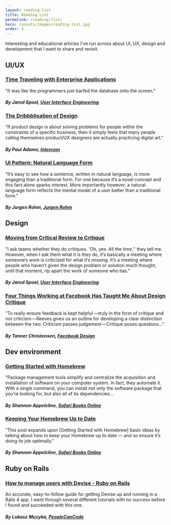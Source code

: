 ```yaml
---
layout: reading-list
title: Reading List
permalink: /reading-list/
hero: /assets/images/reading-list.jpg
order: 3
---
```


Interesting and educational articles I've run across about UI, UX, design and development that I want to share and revisit.

## UI/UX

### [Time Traveling with Enterprise Applications](https://medium.com/ux-immersion-interactions/time-traveling-with-enterprise-applications-5a6a8468f147#.g2orcmmoe "Time Traveling with Enterprise Applications")

"It was like the programmers just barfed the database onto the screen."

##### By Jared Spool, [User Interface Engineering](https://www.uie.com/ "User Interface Engineering")


### [The Dribbblisation of Design](https://blog.intercom.io/the-dribbblisation-of-design/ "The Dribbblisation of Design")

"If product design is about solving problems for people within the constraints of a specific business, then it simply feels that many people calling themselves product/UX designers are actually practicing digital art."

##### By Paul Adams, [Intercom](https://www.intercom.io/ "Intercom")


### [UI Pattern: Natural Language Form](http://www.jroehm.com/2014/01/ui-pattern-natural-language-form/ "UI Pattern: Natural Language Form")

"It’s easy to see how a sentence, written in natural language, is more engaging than a traditional form. For one because it’s a novel concept and this fact alone sparks interest. More importantly however, a natural language form reflects the mental model of a user better than a traditional form."

##### By Jurgen Rohm, [Jurgen Rohm](http://www.jroehm.com/ "Jurgen Rohm")



## Design

### [Moving from Critical Review to Critique](https://www.uie.com/brainsparks/2011/10/27/moving-from-critical-review-to-critique/ "Moving from Critical Review to Critique")

"I ask teams whether they do critiques. 'Oh, yes. All the time,'' they tell me. However, when I ask them what it is they do, it’s basically a meeting where someone’s work is criticized for what it’s missing. It’s a meeting where people who haven’t given the design problem or solution much thought, until that moment, rip apart the work of someone who has."

##### By Jared Spool, [User Interface Engineering](https://www.uie.com/ "User Interface Engineering")


### [Four Things Working at Facebook Has Taught Me About Design Critique](https://medium.com/facebook-design/critique-is-an-important-part-of-any-design-process-whether-you-work-as-part-of-a-team-or-solo-ef3dcb299ce3#.44yuxt3mv "Four Things Working at Facebook Has Taught Me About Design Critique")

"To really ensure feedback is kept helpful —truly in the form of critique and not criticism — Reeves gives us an outline for developing a clear distinction between the two: Criticism passes judgement — Critique poses questions..."

##### By Tanner Christensen, [Facebook Design](https://medium.com/facebook-design "Facebook Design")




## Dev environment

### [Getting Started with Homebrew](https://www.safaribooksonline.com/blog/2014/03/03/homebrew/ "Getting Started with Homebrew")
"Package management tools simplify and centralize the acquisition and installation of software on your computer system. In fact, they automate it. With a single command, you can install not only the software package that you’re looking for, but also all of its dependencies...

##### By Shannon Appelcline, [Safari Books Online](https://www.safaribooksonline.com/blog/ "Safari Books Online")


### [Keeping Your Homebrew Up to Date](https://www.safaribooksonline.com/blog/2014/03/18/keeping-homebrew-date/ "Keeping Your Homebrew Up to Date")
"This post expands upon [Getting Started with Homebrew] basic ideas by talking about how to keep your Homebrew up to date — and so ensure it’s doing its job optimally."

##### By Shannon Appelcline, [Safari Books Online](https://www.safaribooksonline.com/blog/ "Safari Books Online")



## Ruby on Rails

### [How to manage users with Devise - Ruby on Rails](http://www.peoplecancode.com/tutorials/how-to-manage-users-with-devise-ruby-on-rails "How to manage users with Devise - Ruby on Rails")
An accurate, easy-to-follow guide for getting Devise up and running in a Rails 4 app. I went through several different tutorials with no success before I found and succeeded with this one.

##### By Lukasz Muzyka, [PeopleCanCode](http://www.peoplecancode.com/ "PeopleCanCode")
